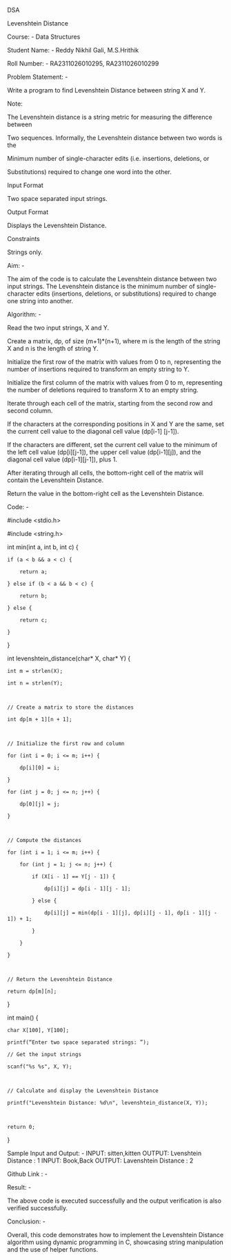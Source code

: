 DSA 

 

Levenshtein Distance 

 

 

 

 

 

 

 

 

 

 

 

 

 

Course: - Data Structures 

Student Name: - Reddy Nikhil Gali, M.S.Hrithik 

Roll Number: - RA2311026010295, RA2311026010299 

 

Problem Statement: - 

Write a program to find Levenshtein Distance between string X and Y.  

Note:  

The Levenshtein distance is a string metric for measuring the difference between  

 

Two sequences. Informally, the Levenshtein distance between two words is the  

 

Minimum number of single-character edits (i.e. insertions, deletions, or  

 

Substitutions) required to change one word into the other.  

 

Input Format  

Two space separated input strings.  

 

Output Format  

Displays the Levenshtein Distance.  

 

Constraints  

Strings only. 

 

Aim: - 

The aim of the code is to calculate the Levenshtein distance between two input strings. The Levenshtein distance is the minimum number of single-character edits (insertions, deletions, or substitutions) required to change one string into another. 

 

 

 

 

 

 

 

 

 

 

 

 

 

 

 

 

 

Algorithm: - 

Read the two input strings, X and Y. 

Create a matrix, dp, of size (m+1)*(n+1), where m is the length of the string X and n is the length of string Y. 

Initialize the first row of the matrix with values from 0 to n, representing the number of insertions required to transform an empty string to Y. 

Initialize the first column of the matrix with values from 0 to m, representing the number of deletions required to transform X to an empty string. 

Iterate through each cell of the matrix, starting from the second row and second column. 

If the characters at the corresponding positions in X and Y are the same, set the current cell value to the diagonal cell value (dp[i-1] [j-1]). 

If the characters are different, set the current cell value to the minimum of the left cell value (dp[i][j-1]), the upper cell value (dp[i-1][j]), and the diagonal cell value (dp[i-1][j-1]), plus 1. 

After iterating through all cells, the bottom-right cell of the matrix will contain the Levenshtein Distance. 

Return the value in the bottom-right cell as the Levenshtein Distance. 

 

 

 

 

 

Code: - 

#include <stdio.h> 

#include <string.h> 

int min(int a, int b, int c) { 

    if (a < b && a < c) { 

        return a; 

    } else if (b < a && b < c) { 

        return b; 

    } else { 

        return c; 

    } 

} 

int levenshtein_distance(char* X, char* Y) { 

    int m = strlen(X); 

    int n = strlen(Y); 

     

    // Create a matrix to store the distances 

    int dp[m + 1][n + 1]; 

     

    // Initialize the first row and column 

    for (int i = 0; i <= m; i++) { 

        dp[i][0] = i; 

    } 

    for (int j = 0; j <= n; j++) { 

        dp[0][j] = j; 

    } 

     

    // Compute the distances 

    for (int i = 1; i <= m; i++) { 

        for (int j = 1; j <= n; j++) { 

            if (X[i - 1] == Y[j - 1]) { 

                dp[i][j] = dp[i - 1][j - 1]; 

            } else { 

                dp[i][j] = min(dp[i - 1][j], dp[i][j - 1], dp[i - 1][j - 1]) + 1; 

            } 

        } 

    } 

     

    // Return the Levenshtein Distance 

    return dp[m][n]; 

} 

 

int main() { 

    char X[100], Y[100]; 

    printf(“Enter two space separated strings: ”); 

    // Get the input strings 

    scanf("%s %s", X, Y); 

     

    // Calculate and display the Levenshtein Distance 

    printf("Levenshtein Distance: %d\n", levenshtein_distance(X, Y)); 

     

    return 0; 

} 

 

 

 

 

 

 

 

 

 

 

 

 

 

 

 

 

 

 

Sample Input and Output: - 
INPUT: sitten,kitten
OUTPUT: Lvenshtein Distance : 1
INPUT: Book,Back
OUTPUT: Lavenshtein Distance : 2
 

 

 

 

Github Link : - 

 

 

 

 

 

 

 

 

 

 

Result: - 

The above code is executed successfully and the output verification is also verified successfully. 

 

Conclusion: - 

Overall, this code demonstrates how to implement the Levenshtein Distance algorithm using dynamic programming in C, showcasing string manipulation and the use of helper functions. 
